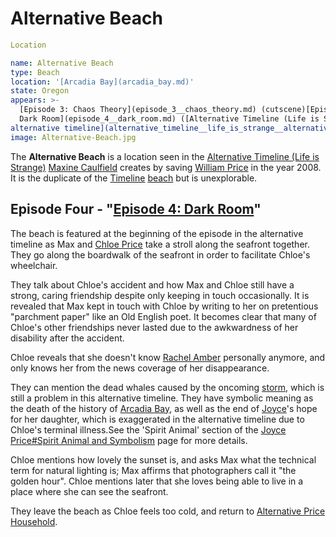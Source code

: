 #  Alternative Beach 

```yaml
Location

name: Alternative Beach
type: Beach
location: '[Arcadia Bay](arcadia_bay.md)'
state: Oregon
appears: >-
  [Episode 3: Chaos Theory](episode_3__chaos_theory.md) (cutscene)[Episode 4:
  Dark Room](episode_4__dark_room.md) ([Alternative Timeline (Life is Strange)
alternative timeline](alternative_timeline__life_is_strange__alternative_timeline.md)): ''
image: Alternative-Beach.jpg
```

The **Alternative Beach** is a location seen in the [Alternative Timeline (Life is Strange)](alternative_timeline.md) [Maxine Caulfield](max_caulfield.md) creates by saving [William Price](william_price.md) in the year 2008. It is the duplicate of the [Timeline](original_timeline.md) [beach](beach.md) but is unexplorable.

##  Episode Four - "[Episode 4: Dark Room](dark_room.md)" 
The beach is featured at the beginning of the episode in the alternative timeline as Max and [Chloe Price](chloe_price.md) take a stroll along the seafront together. They go along the boardwalk of the seafront in order to facilitate Chloe's wheelchair.

They talk about Chloe's accident and how Max and Chloe still have a strong, caring friendship despite only keeping in touch occasionally. It is revealed that Max kept in touch with Chloe by writing to her on pretentious "parchment paper" like an Old English poet. It becomes clear that many of Chloe's other friendships never lasted due to the awkwardness of her disability after the accident.

Chloe reveals that she doesn't know [Rachel Amber](rachel_amber.md) personally anymore, and only knows her from the news coverage of her disappearance.

They can mention the dead whales caused by the oncoming [storm](storm.md), which is still a problem in this alternative timeline. They have symbolic meaning as the death of the history of [Arcadia Bay](arcadia_bay.md), as well as the end of [Joyce](joyce.md)'s hope for her daughter, which is exaggerated in the alternative timeline due to Chloe's terminal illness.See the 'Spirit Animal' section of the [Joyce Price#Spirit Animal and Symbolism](joyce_price.md) page for more details.

Chloe mentions how lovely the sunset is, and asks Max what the technical term for natural lighting is; Max affirms that photographers call it "the golden hour". Chloe mentions later that she loves being able to live in a place where she can see the seafront.

They leave the beach as Chloe feels too cold, and return to [Alternative Price Household](chloe_s_house.md).

